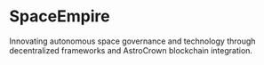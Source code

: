 # SpaceEmpire
Innovating autonomous space governance and technology through decentralized frameworks and AstroCrown blockchain integration.
